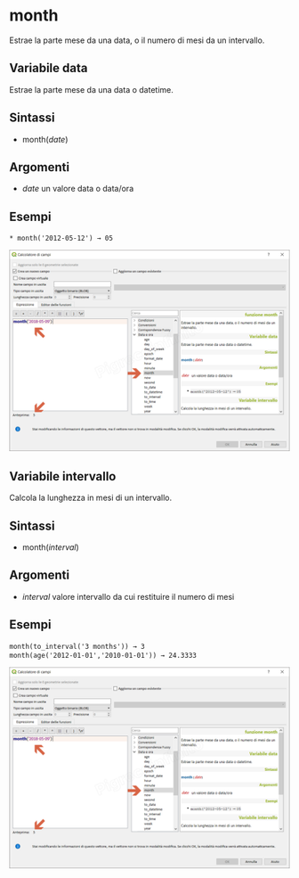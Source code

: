 # month

Estrae la parte mese da una data, o il numero di mesi da un intervallo.

## Variabile data

Estrae la parte mese da una data o datetime.

## Sintassi

* month(_date_)

## Argomenti

* _date_ un valore data o data/ora

## Esempi
```
* month('2012-05-12') → 05
```

![](/img/data_e_ora/month1.png)

## Variabile intervallo

Calcola la lunghezza in mesi di un intervallo.

## Sintassi

* month(_interval_)

## Argomenti

* _interval_ valore intervallo da cui restituire il numero di mesi

## Esempi
```
month(to_interval('3 months')) → 3
month(age('2012-01-01','2010-01-01')) → 24.3333
```

![](/img/data_e_ora/month1.png)